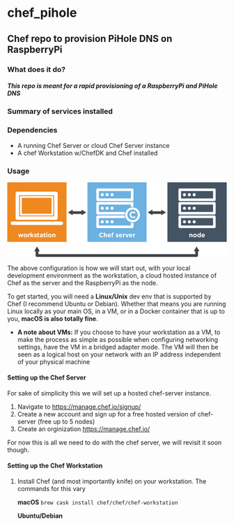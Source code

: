 # chef_pihole
## Chef repo to provision PiHole DNS on RaspberryPi

### What does it do?
##### This repo is meant for a rapid provisioning of a RaspberryPi and PiHole DNS

### Summary of services installed


### Dependencies
* A running Chef Server or cloud Chef Server instance
* A chef Workstation w/ChefDK and Chef installed

### Usage
![Workstation-Server-Node](img/workstation-server-node.png)

The above configuration is how we will start out, with your local development environment as the workstation, a cloud hosted instance of Chef as the server and the RaspberryPi as the node.

To get started, you will need a <b>Linux/Unix</b> dev env that is supported by Chef (I recommend Ubuntu or Debian). Whether that means you are running Linux locally as your main OS, in a VM, or in a Docker container that is up to you, <b>macOS is also totally fine</b>.

* <b>A note about VMs:</b> If you choose to have your workstation as a VM, to make the process as simple as possible when configuring networking settings, have the VM in a bridged adapter mode. The VM will then be seen as a logical host on your network with an IP address independent of your physical machine

#### Setting up the Chef Server 
For sake of simplicity this we will set up a hosted chef-server instance.

1. Navigate to https://manage.chef.io/signup/
2. Create a new account and sign up for a free hosted version of chef-server (free up to 5 nodes)
3. Create an orginization https://manage.chef.io/

For now this is all we need to do with the chef server, we will revisit it soon though.

#### Setting up the Chef Workstation
1. Install Chef (and most importantly knife) on your workstation. The commands for this vary 

    <b>macOS</b>
    `brew cask install chef/chef/chef-workstation`

    <b>Ubuntu/Debian</b>

